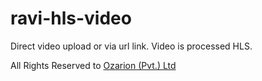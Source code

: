 # ravi-hls-video
Direct video upload or via url link. Video is processed HLS.


All Rights Reserved to [Ozarion (Pvt.) Ltd](https://www.ozarion.com/)
